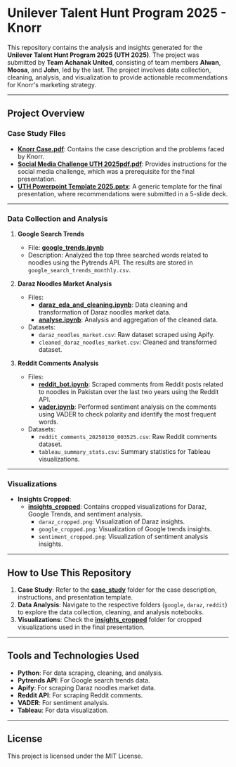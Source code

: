 # Unilever Talent Hunt Program 2025 - Knorr


This repository contains the analysis and insights generated for the **Unilever Talent Hunt Program 2025 (UTH 2025)**. The project was submitted by **Team Achanak United**, consisting of team members **Alwan**, **Moosa**, and **John**, led by the last. The project involves data collection, cleaning, analysis, and visualization to provide actionable recommendations for Knorr's marketing strategy.




---

## Project Overview

### Case Study Files
- **[Knorr Case.pdf](https://github.com/johnramal/knorr_uth/blob/master/case_study/Knorr%20Case.pdf)**: Contains the case description and the problems faced by Knorr.
- **[Social Media Challenge UTH 2025pdf.pdf](https://github.com/johnramal/knorr_uth/blob/master/case_study/Social%20Media%20Challenge%20UTH%202025pdf.pdf)**: Provides instructions for the social media challenge, which was a prerequisite for the final presentation.
- **[UTH Powerpoint Template 2025.pptx](https://github.com/johnramal/knorr_uth/blob/master/case_study/UTH%20Powerpoint%20Template%202025.pptx)**: A generic template for the final presentation, where recommendations were submitted in a 5-slide deck.

---

### Data Collection and Analysis

1. **Google Search Trends**  
   - File: **[google_trends.ipynb](https://github.com/johnramal/knorr_uth/blob/master/google/google_trends.ipynb)**  
   - Description: Analyzed the top three searched words related to noodles using the Pytrends API. The results are stored in `google_search_trends_monthly.csv`.

2. **Daraz Noodles Market Analysis**  
   - Files:  
     - **[daraz_eda_and_cleaning.ipynb](https://github.com/johnramal/knorr_uth/blob/master/daraz/daraz_eda_and_cleaning.ipynb)**: Data cleaning and transformation of Daraz noodles market data.  
     - **[analyse.ipynb](https://github.com/johnramal/knorr_uth/blob/master/daraz/analyse.ipynb)**: Analysis and aggregation of the cleaned data.  
   - Datasets:  
     - `daraz_noodles_market.csv`: Raw dataset scraped using Apify.  
     - `cleaned_daraz_noodles_market.csv`: Cleaned and transformed dataset.  

3. **Reddit Comments Analysis**  
   - Files:  
     - **[reddit_bot.ipynb](https://github.com/johnramal/knorr_uth/blob/master/reddit/reddit_bot.ipynb)**: Scraped comments from Reddit posts related to noodles in Pakistan over the last two years using the Reddit API.  
     - **[vader.ipynb](https://github.com/johnramal/knorr_uth/blob/master/reddit/vader.ipynb)**: Performed sentiment analysis on the comments using VADER to check polarity and identify the most frequent words.  
   - Datasets:  
     - `reddit_comments_20250130_003525.csv`: Raw Reddit comments dataset.  
     - `tableau_summary_stats.csv`: Summary statistics for Tableau visualizations.  

---

### Visualizations
- **Insights Cropped**:  
  - **[insights_cropped](https://github.com/johnramal/knorr_uth/tree/master/insights_cropped)**: Contains cropped visualizations for Daraz, Google Trends, and sentiment analysis.  
    - `daraz_cropped.png`: Visualization of Daraz insights.  
    - `google_cropped.png`: Visualization of Google trends insights.  
    - `sentiment_cropped.png`: Visualization of sentiment analysis insights.  

---

## How to Use This Repository

1. **Case Study**: Refer to the **[case_study](https://github.com/johnramal/knorr_uth/tree/master/case_study)** folder for the case description, instructions, and presentation template.
2. **Data Analysis**: Navigate to the respective folders (`google`, `daraz`, `reddit`) to explore the data collection, cleaning, and analysis notebooks.
3. **Visualizations**: Check the **[insights_cropped](https://github.com/johnramal/knorr_uth/tree/master/insights_cropped)** folder for cropped visualizations used in the final presentation.

---

## Tools and Technologies Used
- **Python**: For data scraping, cleaning, and analysis.
- **Pytrends API**: For Google search trends data.
- **Apify**: For scraping Daraz noodles market data.
- **Reddit API**: For scraping Reddit comments.
- **VADER**: For sentiment analysis.
- **Tableau**: For data visualization.

---


## License
This project is licensed under the MIT License.